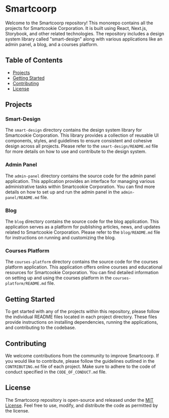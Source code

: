 # Smartcoorp

Welcome to the Smartcoorp repository! This monorepo contains all the projects for Smartcookie Corporation. It is built using React, Next.js, Storybook, and other related technologies. The repository includes a design system library called "smart-design" along with various applications like an admin panel, a blog, and a courses platform.

## Table of Contents
- [Projects](#projects)
- [Getting Started](#getting-started)
- [Contributing](#contributing)
- [License](#license)

## Projects

### Smart-Design
The `smart-design` directory contains the design system library for Smartcookie Corporation. This library provides a collection of reusable UI components, styles, and guidelines to ensure consistent and cohesive design across all projects. Please refer to the `smart-design/README.md` file for more details on how to use and contribute to the design system.

### Admin Panel
The `admin-panel` directory contains the source code for the admin panel application. This application provides an interface for managing various administrative tasks within Smartcookie Corporation. You can find more details on how to set up and run the admin panel in the `admin-panel/README.md` file.

### Blog
The `blog` directory contains the source code for the blog application. This application serves as a platform for publishing articles, news, and updates related to Smartcookie Corporation. Please refer to the `blog/README.md` file for instructions on running and customizing the blog.

### Courses Platform
The `courses-platform` directory contains the source code for the courses platform application. This application offers online courses and educational resources for Smartcookie Corporation. You can find detailed information on setting up and using the courses platform in the `courses-platform/README.md` file.

## Getting Started
To get started with any of the projects within this repository, please follow the individual README files located in each project directory. These files provide instructions on installing dependencies, running the applications, and contributing to the codebase.

## Contributing
We welcome contributions from the community to improve Smartcoorp. If you would like to contribute, please follow the guidelines outlined in the `CONTRIBUTING.md` file of each project. Make sure to adhere to the code of conduct specified in the `CODE_OF_CONDUCT.md` file.

## License
The Smartcoorp repository is open-source and released under the [MIT License](LICENSE). Feel free to use, modify, and distribute the code as permitted by the license.
